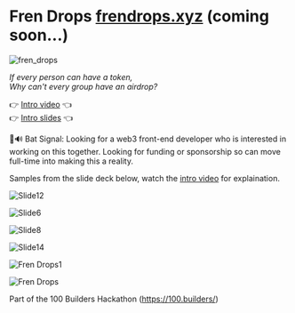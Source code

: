 # Fren Drops [frendrops.xyz](https://frendrops.xyz) (coming soon...)
![fren_drops](https://github.com/lostintime101/100_builders/assets/92709487/0ba86d51-c7eb-49c4-8243-08eeda6e0a04)

_If every person can have a token,  
Why can't every group have an airdrop?_

👉 [Intro video](https://www.loom.com/share/a8796cb5087840ce96b20f0cedd48e3f?sid=2debfb5c-b75e-4515-80b5-818a1f05972e) 👈   
👉 [Intro slides](https://docs.google.com/presentation/d/e/2PACX-1vTxIAfcZ1FCLWqXiyR4yxux5OKuUQ5phQIdHaGIT_eZKXAtD2hVHdx5VaN33TvdrE-2PGF9T-PAdmpF/pub?start=false&loop=false&delayms=3000) 👈

🦇🔊 Bat Signal: Looking for a web3 front-end developer who is interested in working on this together. Looking for funding or sponsorship so can move full-time into making this a reality.


Samples from the slide deck below, watch the [intro video](https://www.loom.com/share/a8796cb5087840ce96b20f0cedd48e3f?sid=2debfb5c-b75e-4515-80b5-818a1f05972e) for explaination.

![Slide12](https://github.com/lostintime101/100_builders/assets/92709487/2405d9d6-43d4-4366-8e29-b1c1b064e286)

![Slide6](https://github.com/lostintime101/100_builders/assets/92709487/e74666fe-a14b-4ecf-8d12-1159adac06f9)

![Slide8](https://github.com/lostintime101/100_builders/assets/92709487/fd59ec5c-d1ca-40d3-9b18-30f08ecb1fa7)

![Slide14](https://github.com/lostintime101/100_builders/assets/92709487/cee33a56-4177-4bce-82d7-5c7103058950)

![Fren Drops1](https://github.com/lostintime101/100_builders/assets/92709487/031af720-e8c2-42fa-aec5-3a790c75db30)

![Fren Drops](https://github.com/lostintime101/100_builders/assets/92709487/4f10f4b1-8f35-4783-b157-267a83f0c99e)

Part of the 100 Builders Hackathon (https://100.builders/)
